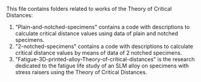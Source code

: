 This file contains folders related to works of the Theory of Critical Distances:
1. "Plain-and-notched-specimens" contains a code with descriptions to calculate critical distance values using data of plain and notched specimens.
2. "2-notched-specimens" contains a code with descriptions to calculate critical distance values by means of data of 2 notched specimens. 
3. "Fatigue-3D-printed-alloy-Theory-of-critical-distances" is the research dedicated to the fatigue life study of an SLM alloy on specimens with stress raisers using the Theory of Critical Distances.
